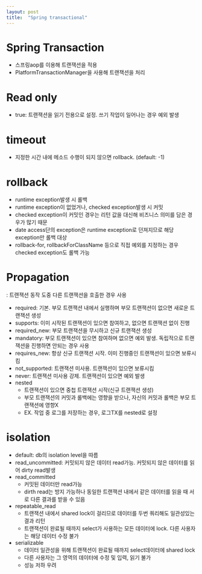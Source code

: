 ```yaml
---
layout: post
title:  "Spring transactional"
---
```


# Spring Transaction
- 스프링aop를 이용해 트랜잭션을 적용
- PlatformTransactionManager을 사용해 트랜잭션을 처리


# Read only
- true: 트랜잭션을 읽기 전용으로 설정. 쓰기 작업이 일어나는 경우 예외 발생


# timeout
- 지정한 시간 내에 메소드 수행이 되지 않으면 rollback. (default: -1)


# rollback
- runtime exception발생 시 롤백
- runtime exception이 없었거나, checked exception발생 시 커밋
- checked exception이 커밋인 경우는 리턴 값을 대신해 비즈니스 의미를 담은 경우가 많기 때문
- date access단의 exception은 runtime exception로 던져지므로 해당 exception만 롤백 대상
- rollback-for, rollbackForClassName 등으로 직접 예외를 지정하는 경우 checked exception도 롤백 가능


# Propagation
: 트랜잭션 동작 도중 다른 트랜잭션을 호출한 경우 사용

- required: 기본. 부모 트랜잭션 내에서 실행하며 부모 트랜잭션이 없으면 새로운 트랜잭션 생성
- supports: 이미 시작된 트랜잭션이 있으면 참여하고, 없으면 트랜잭션 없이 진행
- required_new: 부모 트랜잭션을 무시하고 신규 트랜잭션 생성
- mandatory: 부모 트랜잭션이 있으면 참여하며 없으면 예외 발생. 독립적으로 트랜잭션을 진행하면 안되는 경우 사용
- requires_new: 항상 신규 트랜잭션 시작. 이미 진행중인 트랜잭션이 있으면 보류시킴
- not_supported: 트랜잭션 미사용. 트랜잭션이 있으면 보류시킴
- never: 트랜잭션 미사용 강제. 트랜잭션이 있으면 예외 발생
- nested
  - 트랜잭션이 있으면 중첩 트랜잭션 시작(신규 트랜잭션 생성)
  - 부모 트랜잭션의 커밋과 롤백에는 영향을 받으나, 자신의 커밋과 롤백은 부모 트랜잭션에 영향X
  - EX. 작업 중 로그를 저장하는 경우, 로그TX를 nested로 설정


# isolation
- default: db의 isolation level을 따름
- read_uncommitted: 커밋되지 않은 데이터 read가능. 커밋되지 않은 데이터를 읽어 dirty read발생
- read_committed
  - 커밋된 데이터만 read가능
  - dirth read는 방지 가능하나 동일한 트랜잭션 내에서 같은 데이터를 읽을 때 서로 다른 결과를 받을 수 있음
- repeatable_read
  - 트랜잭션 내에서 shared lock이 걸리므로 데이터를 두번 쿼리해도 일관성있는 결과 리턴
  - 트랜잭션이 완료될 때까지 select가 사용하는 모든 데이터에 lock. 다른 사용자는 해당 데이터 수정 불가
- serializable
  - 데이터 일관성을 위해 트랜잭션이 완료될 때까지 select데이터에 shared lock
  - 다른 사용자는 그 영역의 데이터에 수정 및 입력, 읽기 불가
  - 성능 저하 우려